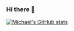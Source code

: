 ### Hi there 👋

[![Michael's GitHub stats](https://github-readme-stats.vercel.app/api?username=wattsjmichael)](https://github.com/anuraghazra/github-readme-stats)

<!--
**wattsjmichael/wattsjmichael** is a ✨ _special_ ✨ repository because its `README.md` (this file) appears on your GitHub profile.

Here are some ideas to get you started:

- 🔭 I’m currently working on ...
- 🌱 I’m currently learning ...
- 👯 I’m looking to collaborate on ...
- 🤔 I’m looking for help with ...
- 💬 Ask me about ...
- 📫 How to reach me: ...
- 😄 Pronouns: ...
- ⚡ Fun fact: ...
-->

